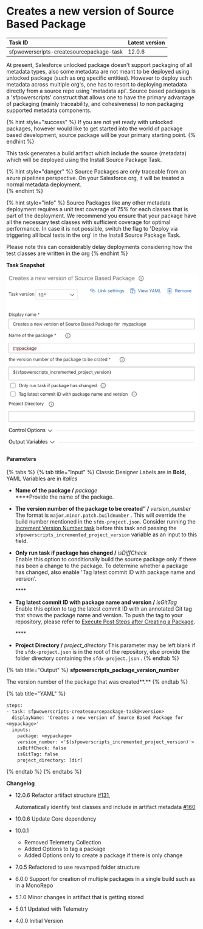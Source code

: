 # Creates a new  version of  Source Based Package

| Task ID | Latest version |
| :--- | :--- |
| sfpwowerscripts-createsourcepackage-task | 12.0.6 |

 At present, Salesforce unlocked package doesn't support packaging  of all  metadata types, also some metadata are not meant to be deployed using unlocked package \(such as org specific entities\). However to deploy such metadata across multiple org's, one has to resort to deploying metadata directly from a source repo using 'metadata api'.  Source based packages is a 'sfpowerscripts' construct  that allows one to have  the primary advantage of packaging \(mainly traceability, and cohesiveness\) to non packaging supported metadata components. 

{% hint style="success" %}
If you are not yet ready with unlocked packages, however would like to get started into the world of package based development, source package will be your primary starting point. 
{% endhint %}

This task generates a  build artifact which include the source \(metadata\) which will be deployed using the Install Source Package Task.

{% hint style="danger" %}
Source Packages are only traceable from an azure pipelines perspective. On your Salesforce org, it will be treated a normal metadata deployment.  
{% endhint %}

{% hint style="info" %}
Source Packages like any other metadata deployment requires a unit test coverage of 75% for each classes that is part of the deployment. We recommend you ensure that your package have all the necessary test classes with sufficient coverage for optimal performance. In case it is not possible, switch the flag to 'Deploy via triggering all local tests in the org' in the Install Source Package Task.  
  
Please note this can considerably delay deployments considering how the test classes are written in the org
{% endhint %}



**Task Snapshot**

![](../../../.gitbook/assets/createsourcepackagesnapshot.png)

#### Parameters

{% tabs %}
{% tab title="Input" %}
Classic Designer Labels are in **Bold,**  YAML Variables are in _italics_

* **Name of the package /** _package_  
  ****Provide the name of the package.

* **The version number of the package to be created” /** _version\_number_  
  The format is `major.minor.patch.buildnumber` . This will override the build number mentioned in the `sfdx-project.json`. Consider running the [Increment Version Number task](../utility-tasks/increment-version-number-of-a-package.md) before this task and passing the `sfpowerscripts_incremented_project_version` variable as an input to this field.

 

* **Only run task if package has changed /** _isDiffCheck_  
  Enable this option to conditionally build the source package only if there has been a change to the package. To determine whether a package has changed, also enable 'Tag latest commit ID with package name and version'.

  \*\*\*\*

* **Tag latest commit ID with package name and version /** _isGitTag_  
  Enable this option to tag the latest commit ID with an annotated Git tag that shows the package name and version. To push the tag to your repository, please refer to [Execute Post Steps after Creating a Package](execute-post-steps-after-creating-a-package.md). 

  \*\*\*\*

* **Project Directory /** _project\_directory_ This parameter may be left blank if the `sfdx-project.json` is in the root of the repository, else provide the folder directory containing the `sfdx-project.json` .
{% endtab %}

{% tab title="Output" %}
**sfpowerscripts\_package\_version\_number**

The version number of the package that was created**.**
{% endtab %}

{% tab title="YAML" %}
```text
steps:
- task: sfpwowerscripts-createsourcepackage-task@<version>
  displayName: 'Creates a new version of Source Based Package for <mypackage>'
  inputs:
    package: <mypackage>
    version_number: <'$(sfpowerscripts_incremented_project_version)'>
    isDiffCheck: false
    isGitTag: false
    project_directory: [dir]
```
{% endtab %}
{% endtabs %}

**Changelog**

* 12.0.6 Refactor artifact structure [\#131](https://github.com/Accenture/sfpowerscripts/pull/131),

  Automatically identify test classes and include in artifact metadata [\#160](https://github.com/Accenture/sfpowerscripts/pull/160)

* 10.0.6 Update Core dependency
* 10.0.1 
  * Removed Telemetry Collection
  * Added Options to tag a package
  * Added Options only to create a package if there is only change
* 7.0.5 Refactored to use revamped folder structure
* 6.0.0 Support for creation of multiple packages in a single build such as in a MonoRepo
* 5.1.0 Minor changes in artifact that is getting stored
* 5.0.1 Updated with Telemetry
* 4.0.0 Initial Version

